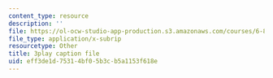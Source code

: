 ```yaml
---
content_type: resource
description: ''
file: https://ol-ocw-studio-app-production.s3.amazonaws.com/courses/6-858-computer-systems-security-fall-2014/eff3de1d75314bf05b3cb5a1153f618e_r4KjHEgg9Wg.srt
file_type: application/x-subrip
resourcetype: Other
title: 3play caption file
uid: eff3de1d-7531-4bf0-5b3c-b5a1153f618e
---
```

